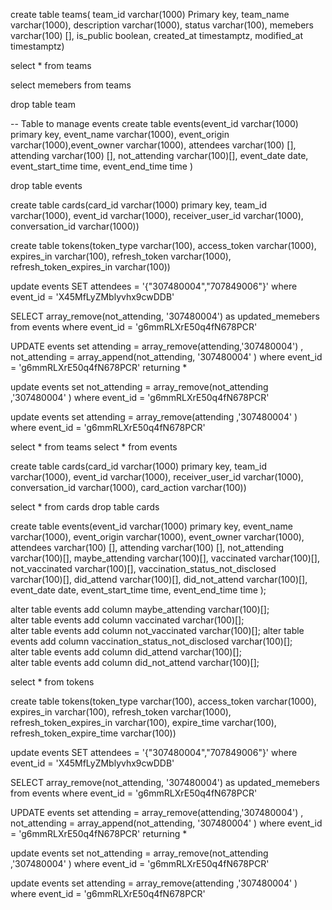create table teams( team_id varchar(1000) Primary key, team_name varchar(1000), description varchar(1000), status varchar(100), memebers varchar(100) [], is_public boolean, created_at timestamptz, modified_at timestamptz)

select * from teams

select  memebers from teams

drop table team

-- Table to manage events
create table events(event_id varchar(1000) primary key, event_name varchar(1000), event_origin varchar(1000),event_owner varchar(1000), attendees varchar(100) [], attending varchar(100) [], not_attending varchar(100)[], event_date date, event_start_time time, event_end_time time )

drop table events 


create table cards(card_id varchar(1000) primary key, team_id varchar(1000), event_id varchar(1000), receiver_user_id varchar(1000), conversation_id varchar(1000))

create table tokens(token_type varchar(100), access_token varchar(1000), expires_in varchar(100), refresh_token varchar(1000), refresh_token_expires_in varchar(100))

update events SET attendees = '{"307480004","707849006"}' where event_id = 'X45MfLyZMblyvhx9cwDDB'

SELECT array_remove(not_attending, '307480004') as updated_memebers from events where event_id = 'g6mmRLXrE50q4fN678PCR'

UPDATE events set attending = array_remove(attending,'307480004') , not_attending = array_append(not_attending, '307480004' ) where event_id = 'g6mmRLXrE50q4fN678PCR' returning *

update events set not_attending = array_remove(not_attending ,'307480004' ) where event_id = 'g6mmRLXrE50q4fN678PCR'

update events set attending = array_remove(attending ,'307480004' ) where event_id = 'g6mmRLXrE50q4fN678PCR'

select * from teams
select * from events

create table cards(card_id varchar(1000) primary key, team_id varchar(1000), event_id varchar(1000), receiver_user_id varchar(1000), conversation_id varchar(1000), card_action varchar(100))

select * from cards
drop table cards

create table events(event_id varchar(1000) primary key, 
					event_name varchar(1000),
					event_origin varchar(1000),
					event_owner varchar(1000),
					attendees varchar(100) [],
					attending varchar(100) [],
					not_attending varchar(100)[], 
					maybe_attending varchar(100)[],
					vaccinated varchar(100)[],
					not_vaccinated varchar(100)[],
					vaccination_status_not_disclosed varchar(100)[],
					did_attend varchar(100)[],
					did_not_attend varchar(100)[],
					event_date date,
					event_start_time time,
					event_end_time time );
					
alter table events add column maybe_attending varchar(100)[];					
alter table events add column vaccinated varchar(100)[];					
alter table events add column not_vaccinated varchar(100)[];
alter table events add column vaccination_status_not_disclosed varchar(100)[];					
alter table events add column did_attend varchar(100)[];	
alter table events add column did_not_attend varchar(100)[];					


select * from tokens

					

create table tokens(token_type varchar(100), access_token varchar(1000), expires_in varchar(100), refresh_token varchar(1000), refresh_token_expires_in varchar(100), expire_time varchar(100), refresh_token_expire_time varchar(100))

update events SET attendees = '{"307480004","707849006"}' where event_id = 'X45MfLyZMblyvhx9cwDDB'

SELECT array_remove(not_attending, '307480004') as updated_memebers from events where event_id = 'g6mmRLXrE50q4fN678PCR'

UPDATE events set attending = array_remove(attending,'307480004') , not_attending = array_append(not_attending, '307480004' ) where event_id = 'g6mmRLXrE50q4fN678PCR' returning *

update events set not_attending = array_remove(not_attending ,'307480004' ) where event_id = 'g6mmRLXrE50q4fN678PCR'

update events set attending = array_remove(attending ,'307480004' ) where event_id = 'g6mmRLXrE50q4fN678PCR'